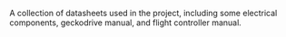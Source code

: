 A collection of datasheets used in the project, including some electrical components, geckodrive manual, and flight controller manual.
